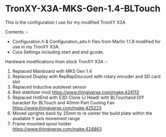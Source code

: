 # TronXY-X3A-MKS-Gen-1.4-BLTouch

This is the configuration I use for my modified TronXY X3A

Contents :-
* Configuration.h & Configuration_adv.h files from Marlin 1.1.8 modified for use in my TronXY X3A.
* Cura Settings including start and end gcode.

Hardware modifications from stock TronXY X3A :-
1. Replaced Mainboard with MKS Gen 1.4
2. Replaced Display with RepRapDiscount with rotary encoder and SD card slot
3. Replaced Inductive autolevel sensor
4. Bed stabilizer mod https://www.thingiverse.com/make:424113
5. Replaced HotEnd with E3D Clone (J Head) with BLTouchand DIY baracket for BLTouch and 40mm Part Cooling Fan https://www.thingiverse.com/make:425223
6. Moved uprights back by 25mm to re center the build plate within the available Y axis movement range
7. Frame mounted spool holder https://www.thingiverse.com/make:424863
